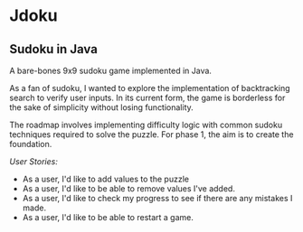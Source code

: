 # Jdoku
## Sudoku in Java

A bare-bones 9x9 sudoku game implemented in Java. 

As a fan of sudoku, I wanted to explore the implementation of backtracking search to verify user inputs.
In its current form, the game is borderless for the sake of simplicity 
without losing functionality.

The roadmap involves implementing difficulty logic with common sudoku techniques required to solve the puzzle.
For phase 1, the aim is to create the foundation.

*User Stories:*
- As a user, I'd like to add values to the puzzle
- As a user, I'd like to be able to remove values I've added.
- As a user, I'd like to check my progress to see if there are any mistakes I made.
- As a user, I'd like to be able to restart a game.

